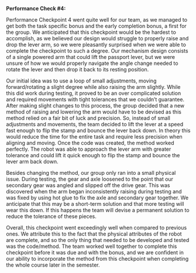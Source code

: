 **Performance Check #4:**

Performance Checkpoint 4 went quite well for our team, as we managed to get both the task specific bonus and the early completion bonus, a first for the group. We anticipated that this checkpoint would be the hardest to accomplish, as we believed our design would struggle to properly raise and drop the lever arm, so we were pleasantly surprised when we were able to complete the checkpoint to such a degree. Our mechanism design consists of a single powered arm that could lift the passport lever, but we were unsure of how we would properly navigate the angle change needed to rotate the lever and then drop it back to its resting position.

Our initial idea was to use a loop of small adjustments, moving forward/rotating a slight degree while also raising the arm slightly. While this did work during testing, it proved to be an over complicated solution and required movements with tight tolerances that we couldn’t guarantee. After making slight changes to this process, the group decided that a new method of raising and lowering the arm would have to be devised as this method relied on a fair bit of luck and precision. So, instead of small adjustments and movements, the team decided to lift the lever at a speed fast enough to flip the stamp and bounce the lever back down. In theory this would reduce the time for the entire task and require less precision when aligning and moving. Once the code was created, the method worked perfectly. The robot was able to approach the lever arm with greater tolerance and could lift it quick enough to flip the stamp and bounce the lever arm back down.

Besides changing the method, our group only ran into a small physical issue. During testing, the gear and axle loosened to the point that our secondary gear was angled and slipped off the drive gear. This was discovered when the arm began inconsistently raising during testing and was fixed by using hot glue to fix the axle and secondary gear together. We anticipate that this may be a short-term solution and that more testing will wear this down. If this happens the team will devise a permanent solution to reduce the tolerance of these pieces.

Overall, this checkpoint went exceedingly well when compared to previous ones. We attribute this to the fact that the physical attributes of the robot are complete, and so the only thing that needed to be developed and tested was the code/method. The team worked well together to complete this checkpoint before it was due and with the bonus, and we are confident in our ability to incorporate the method from this checkpoint when completing the whole course later in the semester.
